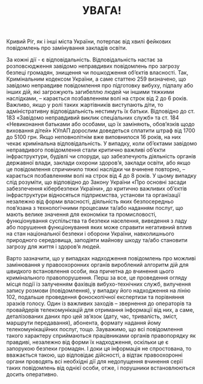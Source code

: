 ﻿---
title: УВАГА!
---

Кривий Ріг, як і інші міста України, потерпає від хвилі фейкових повідомлень про замінування закладів освіти.

За кожні дії - є відповідальність. Відповідальність настає за розповсюдження завідомо неправдивих повідомлень про загрозу безпеці громадян, знищення чи пошкодження об’єктів власності. Так, Кримінальним кодексом України, а саме статтею 259 визначено, що завідомо неправдиве повідомлення про підготовку вибуху, підпалу або інших дій, які загрожують загибеллю людей чи іншими тяжкими наслідками, – карається позбавленням волі на строк від 2 до 6 років. Важливо, якщо у ролі таких жартівників виступають діти, то адміністративну відповідальність нестимуть їх батьки. Відповідно до ст. 183 «Завідомо неправдивий виклик спеціальних служб» та ст. 184 «Невиконання батьками або особами, що їх заміняють, обов’язків щодо виховання дітей» КУпАП дорослим доведеться сплатити штраф від 1700 до 5100 грн. Якщо неповнолітнім вже виповнилося 16 років, на них чекає кримінальна відповідальність. У випадку, коли об’єктами завідомо неправдивого повідомлення стали критично важливі об’єкти інфраструктури, будівлі чи споруди, що забезпечують діяльність органів державної влади, заклади охорони здоров’я, заклади освіти, або якщо це повідомлення спричинило тяжкі наслідки чи вчинене повторно, – карається позбавленням волі на строк від 4 до 8 років. У цьому випадку слід розуміти, що відповідно до Закону України «Про основні засади забезпечення кібербезпеки України», до критично важливих об’єктів інфраструктури відносяться підприємства, установи та організації незалежно від форми власності, діяльність яких безпосередньо пов’язана з технологічними процесами та/або наданням послуг, що мають велике значення для економіки та промисловості, функціонування суспільства та безпеки населення, виведення з ладу або порушення функціонування яких може справити негативний вплив на стан національної безпеки і оборони України, навколишнього природного середовища, заподіяти майнову шкоду та/або становити загрозу для життя і здоров’я людей.

Варто зазначити, що у випадках надходження повідомлень про можливі замінювання у правоохоронних органів вироблений алгоритм дій для швидкого встановлення особи, яка причетна до вчинення цього кримінального правопорушення. Перш за все, це проведення огляду місця події із залученням фахівців вибухо-технічних служб, вилучення запису розмови (повідомлення), у випадку його надходження на лінію 102, подальше проведення фоноскопічної експертизи та порівняння зразків голосу. Один із важливих заходів – звернення до операторів та провайдерів телекомунікацій для отримання інформації від них, а саме, деталізованих даних про цей зв’язок (дату, час, тривалість, зміст, маршрути передавання), абонента, формату надання йому телекомунікаційних послуг, тощо. Зауважимо, що всі повідомлення такого характеру сприймаються працівниками органів правопорядку як правдиві, незалежно від форми їх надходження, оскільки це є запорукою безпеки громадян. І доки ця інформація не спростована, то вважається такою, що відповідає дійсності, а відтак правоохоронні органи проводять всі необхідні дії для недопущення вчинення серії таких повідомлень від однієї особи, отже, і порушники встановлюються досить оперативно.
